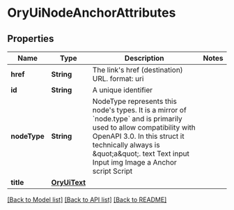 # OryUiNodeAnchorAttributes

## Properties
Name | Type | Description | Notes
------------ | ------------- | ------------- | -------------
**href** | **String** | The link&#39;s href (destination) URL.  format: uri | 
**id** | **String** | A unique identifier | 
**nodeType** | **String** | NodeType represents this node&#39;s types. It is a mirror of &#x60;node.type&#x60; and is primarily used to allow compatibility with OpenAPI 3.0.  In this struct it technically always is \&quot;a\&quot;. text Text input Input img Image a Anchor script Script | 
**title** | [**OryUiText**](OryUiText.md) |  | 

[[Back to Model list]](../README.md#documentation-for-models) [[Back to API list]](../README.md#documentation-for-api-endpoints) [[Back to README]](../README.md)


